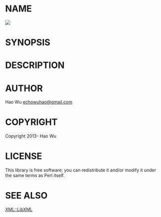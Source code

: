 # NAME 

<div>
    <a href="https://travis-ci.org/swuecho/RefType"><img src="https://travis-ci.org/swuecho/Reftype?branch=master"></a>
</div>

# SYNOPSIS

# DESCRIPTION

# AUTHOR

Hao Wu <echowuhao@gmail.com>

# COPYRIGHT

Copyright 2013- Hao Wu

# LICENSE

This library is free software; you can redistribute it and/or modify
it under the same terms as Perl itself.

# SEE ALSO

[XML::LibXML](https://metacpan.org/pod/XML::LibXML)
